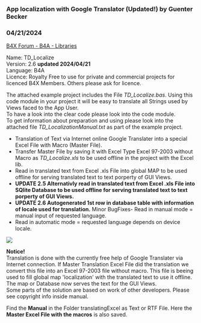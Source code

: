 ### App localization with Google Translator (Updated!) by Guenter Becker
### 04/21/2024
[B4X Forum - B4A - Libraries](https://www.b4x.com/android/forum/threads/160619/)

Name: TD\_Localize  
Version: 2.6 **updated 2024/04/21**  
Language: B4A  
Licence: Royalty Free to use for private and commercial projects for licenced B4X Members. Others please ask for licence.  
  
The attached example project includes the File *TD\_Localize.bas*. Using this code module in your project it will be easy to translate all Strings used by Views faced to the App User.  
To have a look into the clear code please look into the code module.  
To get information about preparation and using please look into the attached file *TD\_LocalizationManual.txt* as part of the example project.  

- Translation of Text via Internet online Google Translater into a special Excel File with Macro (Master File).
- Transfer Master File by saving it with Excel Type Excel 97-2003 without Macro as *TD\_Localize.xls* to be used offline in the project with the Excel lib.
- Read in translated text from Excel .xls File into global MAP to be used offline for serving translated text to text porperty of GUI Views.
- **UPDATE 2.5 Alternativly read in translated text from Excel .xls File into SQlite Database to be used offline for serving translated text to text porperty of GUI Views.**
- ****UPDATE 2.6** Autogenerated 1st row in database table with information of locale used for translation.**
Minor BugFixes- Read in manual mode = manual input of requested language.
- Read in automatic mode = requested language depends on device locale.

![](https://www.b4x.com/android/forum/attachments/152883)  
  
**Notice!**  
Translation is done with the currently free help of Google Translater via Internet connection. If Master Translation Excel File did the translation we convert this file into an Excel 97-2003 file without macro. This file is beeing used to fill global map 'localization' with the translated text to use it offline. The map or Database now serves the text for the GUI Views.  
Some parts of the solution are based on work of other developers. Please see copyright info inside manual.  
  
Find the **Manual** in the Folder translatingExcel as Text or RTF File. Here the **Master Excel File with the macros** is also saved.